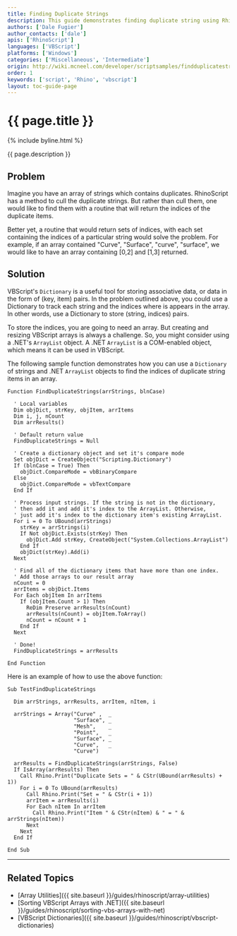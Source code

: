 ```yaml
---
title: Finding Duplicate Strings
description: This guide demonstrates finding duplicate string using RhinoScript.
authors: ['Dale Fugier']
author_contacts: ['dale']
apis: ['RhinoScript']
languages: ['VBScript']
platforms: ['Windows']
categories: ['Miscellaneous', 'Intermediate']
origin: http://wiki.mcneel.com/developer/scriptsamples/findduplicatestrings
order: 1
keywords: ['script', 'Rhino', 'vbscript']
layout: toc-guide-page
---
```


# {{ page.title }}

{% include byline.html %}

{{ page.description }}

## Problem

Imagine you have an array of strings which contains duplicates.  RhinoScript has a method to cull the duplicate strings.  But rather than cull them, one would like to find them with a routine that will return the indices of the duplicate items.

Better yet, a routine that would return sets of indices, with each set containing the indices of a particular string would solve the problem. For example, if an array contained "Curve", "Surface", "curve", "surface", we would like to have an array containing [0,2] and [1,3] returned.

## Solution

VBScript's `Dictionary` is a useful tool for storing associative data, or data in the form of (key, item) pairs. In the problem outlined above, you could use a Dictionary to track each string and the indices where is appears in the array. In other words, use a Dictionary to store (string, indices) pairs.

To store the indices, you are going to need an array. But creating and resizing VBScript arrays is always a challenge. So, you might consider using a .NET's `ArrayList` object.  A .NET `ArrayList` is a COM-enabled object, which means it can be used in VBScript.

The following sample function demonstrates how you can use a `Dictionary` of strings and .NET `ArrayList` objects to find the indices of duplicate string items in an array.

```vbnet
Function FindDuplicateStrings(arrStrings, blnCase)

  ' Local variables
  Dim objDict, strKey, objItem, arrItems
  Dim i, j, nCount
  Dim arrResults()

  ' Default return value
  FindDuplicateStrings = Null

  ' Create a dictionary object and set it's compare mode
  Set objDict = CreateObject("Scripting.Dictionary")
  If (blnCase = True) Then
    objDict.CompareMode = vbBinaryCompare
  Else
    objDict.CompareMode = vbTextCompare
  End If

  ' Process input strings. If the string is not in the dictionary,
  ' then add it and add it's index to the ArrayList. Otherwise,
  ' just add it's index to the dictionary item's existing ArrayList.
  For i = 0 To UBound(arrStrings)
    strKey = arrStrings(i)
    If Not objDict.Exists(strKey) Then
      objDict.Add strKey, CreateObject("System.Collections.ArrayList")
    End If      
    objDict(strKey).Add(i)
  Next

  ' Find all of the dictionary items that have more than one index.
  ' Add those arrays to our result array
  nCount = 0
  arrItems = objDict.Items
  For Each objItem In arrItems
    If (objItem.Count > 1) Then
      ReDim Preserve arrResults(nCount)    
      arrResults(nCount) = objItem.ToArray()
      nCount = nCount + 1
    End If
  Next

  ' Done!
  FindDuplicateStrings = arrResults

End Function
```

Here is an example of how to use the above function:

```vbnet
Sub TestFindDuplicateStrings

  Dim arrStrings, arrResults, arrItem, nItem, i

  arrStrings = Array("Curve" ,  _
                     "Surface", _
                     "Mesh",    _
                     "Point",   _
                     "Surface", _
                     "Curve",   _
                     "Curve")

  arrResults = FindDuplicateStrings(arrStrings, False)
  If IsArray(arrResults) Then
    Call Rhino.Print("Duplicate Sets = " & CStr(UBound(arrResults) + 1))
    For i = 0 To UBound(arrResults)
      Call Rhino.Print("Set = " & CStr(i + 1))
      arrItem = arrResults(i)
      For Each nItem In arrItem
        Call Rhino.Print("Item " & CStr(nItem) & " = " & arrStrings(nItem))
      Next
    Next
  End If

End Sub
```

---

## Related Topics

- [Array Utilities]({{ site.baseurl }}/guides/rhinoscript/array-utilities)
- [Sorting VBScript Arrays with .NET]({{ site.baseurl }}/guides/rhinoscript/sorting-vbs-arrays-with-net)
- [VBScript Dictionaries]({{ site.baseurl }}/guides/rhinoscript/vbscript-dictionaries)
